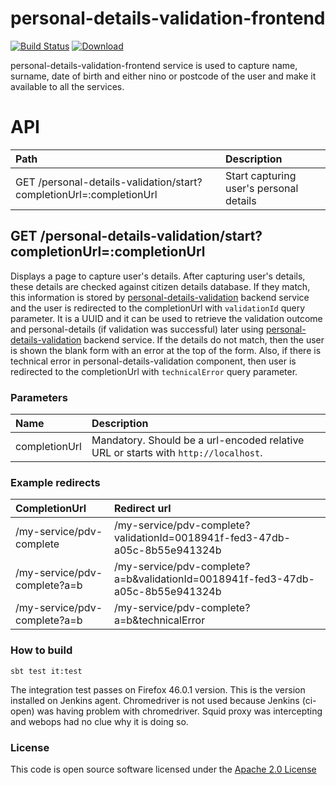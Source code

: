# personal-details-validation-frontend

[![Build Status](https://travis-ci.org/hmrc/personal-details-validation-frontend.svg)](https://travis-ci.org/hmrc/personal-details-validation-frontend) [ ![Download](https://api.bintray.com/packages/hmrc/releases/personal-details-validation-frontend/images/download.svg) ](https://bintray.com/hmrc/releases/personal-details-validation-frontend/_latestVersion)

personal-details-validation-frontend service is used to capture name, surname, date of birth and either nino or postcode of the user and make it available to all the services.

# API

| Path                                    | Description                              |
|:--------------------------------------- |:---------------------------------------- |
| GET /personal-details-validation/start?completionUrl=:completionUrl | Start capturing user's personal details  |
    
## GET /personal-details-validation/start?completionUrl=:completionUrl
Displays a page to capture user's details. After capturing user's details, these details are checked against citizen details database. 
If they match, this information is stored by [personal-details-validation](https://github.com/hmrc/personal-details-validation) backend service and the user is redirected to the completionUrl with `validationId` query parameter. It is a UUID and it can be used to retrieve the validation outcome and personal-details (if validation was successful) later using [personal-details-validation](https://github.com/hmrc/personal-details-validation#get-personal-details-validationvalidationid) backend service.
If the details do not match, then the user is shown the blank form with an error at the top of the form.
Also, if there is technical error in personal-details-validation component, then user is redirected to the completionUrl with `technicalError` query parameter.

### Parameters
| Name          | Description                                   |
|:------------- |:--------------------------------------------- |
| completionUrl | Mandatory. Should be a url-encoded relative URL or starts with `http://localhost`.    |
    
### Example redirects
| CompletionUrl                 | Redirect url                                                                  |
|:----------------------------- |:----------------------------------------------------------------------------- |
|/my-service/pdv-complete       | /my-service/pdv-complete?validationId=0018941f-fed3-47db-a05c-8b55e941324b       |
|/my-service/pdv-complete?a=b   | /my-service/pdv-complete?a=b&validationId=0018941f-fed3-47db-a05c-8b55e941324b   |
|/my-service/pdv-complete?a=b   | /my-service/pdv-complete?a=b&technicalError                                      |
    
    
### How to build
```
sbt test it:test
```
The integration test passes on Firefox 46.0.1 version. This is the version installed on Jenkins agent. Chromedriver is not used because Jenkins (ci-open) was having problem with chromedriver. Squid proxy was intercepting and webops had no clue why it is doing so.
    
### License

This code is open source software licensed under the [Apache 2.0 License]("http://www.apache.org/licenses/LICENSE-2.0.html")

